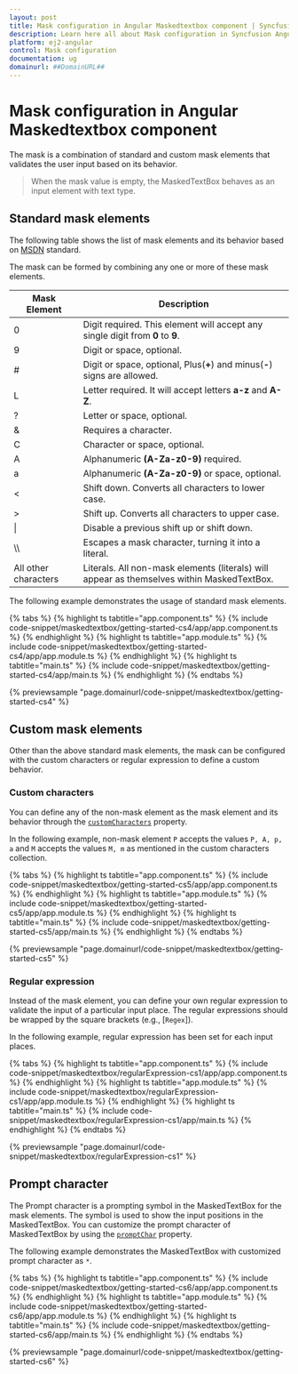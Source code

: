 ```yaml
---
layout: post
title: Mask configuration in Angular Maskedtextbox component | Syncfusion
description: Learn here all about Mask configuration in Syncfusion Angular Maskedtextbox component of Syncfusion Essential JS 2 and more.
platform: ej2-angular
control: Mask configuration 
documentation: ug
domainurl: ##DomainURL##
---
```


# Mask configuration in Angular Maskedtextbox component

The mask is a combination of standard and custom mask elements that validates the user input based on its behavior.

> When the mask value is empty, the MaskedTextBox behaves as an input element with text type.

## Standard mask elements

The following table shows the list of mask elements and its behavior based on [MSDN](https://msdn.microsoft.com/en-us/library/system.windows.forms.maskedtextbox.mask.aspx) standard.

The mask can be formed by combining any one or more of these mask elements.

| Mask Element | Description |
| ------------- | ------------- |
| 0 | Digit required. This element will accept any single digit from **0** to **9**. |
| 9 | Digit or space, optional. |
| # | Digit or space, optional, Plus(**+**) and minus(**-**) signs are allowed. |
| L | Letter required. It will accept letters **a-z** and **A-Z**. |
| ? | Letter or space, optional. |
| & | Requires a character. |
| C | Character or space, optional. |
| A | Alphanumeric **(A-Za-z0-9)** required.|
| a | Alphanumeric **(A-Za-z0-9)** or space, optional. |
| < | Shift down. Converts all characters to lower case. |
| > | Shift up. Converts all characters to upper case. |
| &#124; | Disable a previous shift up or shift down. |
| \\\\ | Escapes a mask character, turning it into a literal. |
| All other characters | Literals. All non-mask elements (literals) will appear as themselves within MaskedTextBox. |

The following example demonstrates the usage of standard mask elements.

{% tabs %}
{% highlight ts tabtitle="app.component.ts" %}
{% include code-snippet/maskedtextbox/getting-started-cs4/app/app.component.ts %}
{% endhighlight %}
{% highlight ts tabtitle="app.module.ts" %}
{% include code-snippet/maskedtextbox/getting-started-cs4/app/app.module.ts %}
{% endhighlight %}
{% highlight ts tabtitle="main.ts" %}
{% include code-snippet/maskedtextbox/getting-started-cs4/app/main.ts %}
{% endhighlight %}
{% endtabs %}
  
{% previewsample "page.domainurl/code-snippet/maskedtextbox/getting-started-cs4" %}

## Custom mask elements

Other than the above standard mask elements, the mask can be configured with the custom characters or regular expression to define a custom behavior.

### Custom characters

You can define any of the non-mask element as the mask element and its behavior through the [`customCharacters`](https://ej2.syncfusion.com/angular/documentation/api/maskedtextbox#customcharacters) property.

In the following example, non-mask element `P` accepts the values `P, A, p, a` and `M` accepts the values `M, m` as mentioned in the custom characters collection.

{% tabs %}
{% highlight ts tabtitle="app.component.ts" %}
{% include code-snippet/maskedtextbox/getting-started-cs5/app/app.component.ts %}
{% endhighlight %}
{% highlight ts tabtitle="app.module.ts" %}
{% include code-snippet/maskedtextbox/getting-started-cs5/app/app.module.ts %}
{% endhighlight %}
{% highlight ts tabtitle="main.ts" %}
{% include code-snippet/maskedtextbox/getting-started-cs5/app/main.ts %}
{% endhighlight %}
{% endtabs %}
  
{% previewsample "page.domainurl/code-snippet/maskedtextbox/getting-started-cs5" %}

### Regular expression

Instead of the mask element, you can define your own regular expression to validate the input of a particular input place.
The regular expressions should be wrapped by the square brackets (e.g., [`Regex`]).

In the following example, regular expression has been set for each input places.

{% tabs %}
{% highlight ts tabtitle="app.component.ts" %}
{% include code-snippet/maskedtextbox/regularExpression-cs1/app/app.component.ts %}
{% endhighlight %}
{% highlight ts tabtitle="app.module.ts" %}
{% include code-snippet/maskedtextbox/regularExpression-cs1/app/app.module.ts %}
{% endhighlight %}
{% highlight ts tabtitle="main.ts" %}
{% include code-snippet/maskedtextbox/regularExpression-cs1/app/main.ts %}
{% endhighlight %}
{% endtabs %}
  
{% previewsample "page.domainurl/code-snippet/maskedtextbox/regularExpression-cs1" %}

## Prompt character

The Prompt character is a prompting symbol in the MaskedTextBox for the mask elements. The symbol is used to show the input positions in the MaskedTextBox.
You can customize the prompt character of MaskedTextBox by using the [`promptChar`](https://ej2.syncfusion.com/angular/documentation/api/maskedtextbox#promptchar) property.

The following example demonstrates the MaskedTextBox with customized prompt character as `*`.

{% tabs %}
{% highlight ts tabtitle="app.component.ts" %}
{% include code-snippet/maskedtextbox/getting-started-cs6/app/app.component.ts %}
{% endhighlight %}
{% highlight ts tabtitle="app.module.ts" %}
{% include code-snippet/maskedtextbox/getting-started-cs6/app/app.module.ts %}
{% endhighlight %}
{% highlight ts tabtitle="main.ts" %}
{% include code-snippet/maskedtextbox/getting-started-cs6/app/main.ts %}
{% endhighlight %}
{% endtabs %}
  
{% previewsample "page.domainurl/code-snippet/maskedtextbox/getting-started-cs6" %}